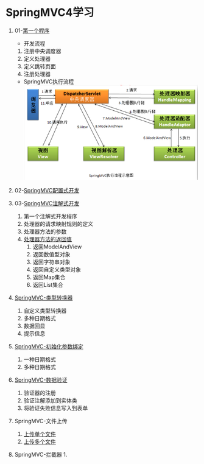 # SpringMVC4学习 #
1. 01-[第一个程序](https://github.com/Zhuanglijuan/SpringMVC4/tree/master/01-primary)
	- 开发流程
	1.  注册中央调度器
	2.  定义处理器
	3.  定义跳转页面
	4.  注册处理器
	- SpringMVC执行流程
	![image](https://github.com/Zhuanglijuan/SpringMVC4/blob/master/img/1.png)

2. 02-[SpringMVC配置式开发](https://github.com/Zhuanglijuan/SpringMVC4/tree/master/02-simpleUrlHandlerMapping)
3. 03-[SpringMVC注解式开发](https://github.com/Zhuanglijuan/SpringMVC4/tree/master/03-primary-annotation)
	1. 第一个注解式开发程序
	2. 处理器的请求映射规则的定义
	3. 处理器方法的参数
	4. [处理器方法的返回值](https://github.com/Zhuanglijuan/SpringMVC4/tree/master/03-returnObject)
		1. 返回ModelAndView
		2. 返回数值型对象
		3. 返回字符串对象
		4. 返回自定义类型对象
		5. 返回Map集合
		6. 返回List集合

4. [SpringMVC-类型转换器](https://github.com/Zhuanglijuan/SpringMVC4/tree/master/04-typeConverter)
	1. 自定义类型转换器
	2. 多种日期格式
	3. 数据回显
	4. 提示信息

5. [SpringMVC-初始化参数绑定](https://github.com/Zhuanglijuan/SpringMVC4/tree/master/05-initDataBinder)
	1. 一种日期格式
	2. 多种日期格式
6. [SpringMVC-数据验证](https://github.com/Zhuanglijuan/SpringMVC4/tree/master/06-validator)
	1. 验证器的注册
	2. 验证注解添加到实体类
	3. 将验证失败信息写入到表单

7. SpringMVC-文件上传
	1. [上传单个文件](https://github.com/Zhuanglijuan/SpringMVC4/tree/master/07-fileupload-single)
	2. [上传多个文件](https://github.com/Zhuanglijuan/SpringMVC4/tree/master/07-fileupload-multi)
8. SpringMVC-拦截器
	1. 